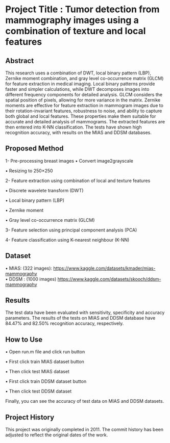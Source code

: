 # Project Title : Tumor detection from mammography images using a combination of texture and local features

## Abstract
This research uses a combination of DWT, local binary pattern (LBP), Zernike moment combination, and gray level co-occurrence matrix (GLCM) for feature extraction in medical imaging. Local binary patterns provide faster and simpler calculations, while DWT decomposes images into different frequency components for detailed analysis. GLCM considers the spatial position of pixels, allowing for more variance in the matrix. Zernike moments are effective for feature extraction in mammogram images due to their rotation-invariant features, robustness to noise, and ability to capture both global and local features. These properties make them suitable for accurate and detailed analysis of mammograms. The extracted features are then entered into K-NN classification. The tests have shown high recognition accuracy, with results on the MIAS and DDSM databases.

## Proposed Method
1- Pre-processing breast images
  •	Convert image2grayscale

  •	Resizing to 250×250

2- Feature extraction using combination of local and texture features

  •	Discrete wavelete transform (DWT)

  •	Local binary pattern (LBP)

  •	Zernike moment

  •	Gray level co-occurrence matrix (GLCM)

3- Feature selection using principal component analysis (PCA)

4- Feature classification using K-nearest neighbour (K-NN)

## Dataset
•	MIAS: (322 images): https://www.kaggle.com/datasets/kmader/mias-mammography  
•	DDSM :  (1000 images) https://www.kaggle.com/datasets/skooch/ddsm-mammography 



## Results
The test data have been evaluated with sensitivity, specificity and accuracy parameters. The results of the tests on MIAS and DDSM database have 84.47% and 82.50% recognition accuracy, respectively.

## How to Use

•	Open run.m file and click run button

•	First click train MIAS dataset button

•	Then click test MIAS dataset

•	First click train DDSM dataset button

•	Then click test DDSM dataset

Finally, you can see the accuracy of test data on MIAS and DDSM datasets. 




## Project History
This project was originally completed in 2011. The commit history has been adjusted to reflect the original dates of the work.
